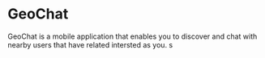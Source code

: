 # GeoChat

GeoChat is a mobile application that enables you to discover and chat with nearby users that have related intersted as you.
s

